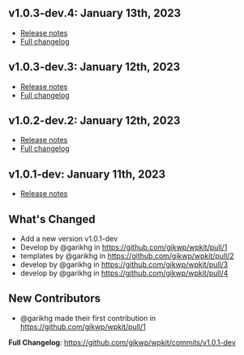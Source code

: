 ## v1.0.3-dev.4: January 13th, 2023

* [Release notes](https://github.com/gikwp/wpkit/releases/tag/v1.0.3-dev.4)
* [Full changelog](https://github.com/gikwp/wpkit/compare/v1.0.3-dev.3...v1.0.3-dev.4)

## v1.0.3-dev.3: January 12th, 2023

* [Release notes](https://github.com/gikwp/wpkit/releases/tag/v1.0.3-dev.3)
* [Full changelog](https://github.com/gikwp/wpkit/compare/v1.0.2-dev.2...v1.0.3-dev.3)

## v1.0.2-dev.2: January 12th, 2023

* [Release notes](https://github.com/gikwp/wpkit/releases/tag/v1.0.2-dev.2)
* [Full changelog](https://github.com/gikwp/wpkit/compare/v1.0.1-dev...v1.0.2-dev.2)

## v1.0.1-dev: January 11th, 2023

* [Release notes](https://github.com/gikwp/wpkit/releases/tag/v1.0.1-dev)

## What's Changed

* Add a new version v1.0.1-dev
* Develop by @garikhg in https://github.com/gikwp/wpkit/pull/1
* templates by @garikhg in https://github.com/gikwp/wpkit/pull/2
* develop by @garikhg in https://github.com/gikwp/wpkit/pull/3
* develop by @garikhg in https://github.com/gikwp/wpkit/pull/4

## New Contributors

* @garikhg made their first contribution in https://github.com/gikwp/wpkit/pull/1

**Full Changelog**: https://github.com/gikwp/wpkit/commits/v1.0.1-dev
